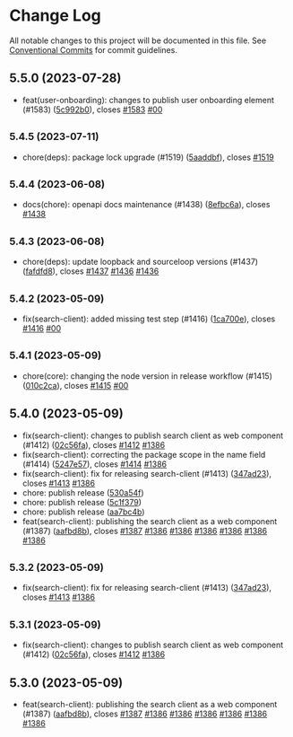 # Change Log

All notable changes to this project will be documented in this file.
See [Conventional Commits](https://conventionalcommits.org) for commit guidelines.

## 5.5.0 (2023-07-28)

* feat(user-onboarding): changes to publish user onboarding element (#1583) ([5c992b0](https://github.com/sourcefuse/loopback4-microservice-catalog/commit/5c992b0)), closes [#1583](https://github.com/sourcefuse/loopback4-microservice-catalog/issues/1583) [#00](https://github.com/sourcefuse/loopback4-microservice-catalog/issues/00)





## <small>5.4.5 (2023-07-11)</small>

* chore(deps): package lock upgrade (#1519) ([5aaddbf](https://github.com/sourcefuse/loopback4-microservice-catalog/commit/5aaddbf)), closes [#1519](https://github.com/sourcefuse/loopback4-microservice-catalog/issues/1519)





## <small>5.4.4 (2023-06-08)</small>

* docs(chore): openapi docs maintenance (#1438) ([8efbc6a](https://github.com/sourcefuse/loopback4-microservice-catalog/commit/8efbc6a)), closes [#1438](https://github.com/sourcefuse/loopback4-microservice-catalog/issues/1438)





## <small>5.4.3 (2023-06-08)</small>

* chore(deps): update loopback and sourceloop versions (#1437) ([fafdfd8](https://github.com/sourcefuse/loopback4-microservice-catalog/commit/fafdfd8)), closes [#1437](https://github.com/sourcefuse/loopback4-microservice-catalog/issues/1437) [#1436](https://github.com/sourcefuse/loopback4-microservice-catalog/issues/1436) [#1436](https://github.com/sourcefuse/loopback4-microservice-catalog/issues/1436)





## <small>5.4.2 (2023-05-09)</small>

* fix(search-client): added missing test step (#1416) ([1ca700e](https://github.com/sourcefuse/loopback4-microservice-catalog/commit/1ca700e)), closes [#1416](https://github.com/sourcefuse/loopback4-microservice-catalog/issues/1416) [#00](https://github.com/sourcefuse/loopback4-microservice-catalog/issues/00)





## <small>5.4.1 (2023-05-09)</small>

* chore(core): changing the node version in release workflow (#1415) ([010c2ca](https://github.com/sourcefuse/loopback4-microservice-catalog/commit/010c2ca)), closes [#1415](https://github.com/sourcefuse/loopback4-microservice-catalog/issues/1415) [#00](https://github.com/sourcefuse/loopback4-microservice-catalog/issues/00)





## 5.4.0 (2023-05-09)

* fix(search-client): changes to publish search client as web component (#1412) ([02c56fa](https://github.com/sourcefuse/loopback4-microservice-catalog/commit/02c56fa)), closes [#1412](https://github.com/sourcefuse/loopback4-microservice-catalog/issues/1412) [#1386](https://github.com/sourcefuse/loopback4-microservice-catalog/issues/1386)
* fix(search-client): correcting the package scope in the name field (#1414) ([5247e57](https://github.com/sourcefuse/loopback4-microservice-catalog/commit/5247e57)), closes [#1414](https://github.com/sourcefuse/loopback4-microservice-catalog/issues/1414) [#1386](https://github.com/sourcefuse/loopback4-microservice-catalog/issues/1386)
* fix(search-client): fix for releasing search-client (#1413) ([347ad23](https://github.com/sourcefuse/loopback4-microservice-catalog/commit/347ad23)), closes [#1413](https://github.com/sourcefuse/loopback4-microservice-catalog/issues/1413) [#1386](https://github.com/sourcefuse/loopback4-microservice-catalog/issues/1386)
* chore: publish release ([530a54f](https://github.com/sourcefuse/loopback4-microservice-catalog/commit/530a54f))
* chore: publish release ([5c1f379](https://github.com/sourcefuse/loopback4-microservice-catalog/commit/5c1f379))
* chore: publish release ([aa7bc4b](https://github.com/sourcefuse/loopback4-microservice-catalog/commit/aa7bc4b))
* feat(search-client): publishing the search client as a web component (#1387) ([aafbd8b](https://github.com/sourcefuse/loopback4-microservice-catalog/commit/aafbd8b)), closes [#1387](https://github.com/sourcefuse/loopback4-microservice-catalog/issues/1387) [#1386](https://github.com/sourcefuse/loopback4-microservice-catalog/issues/1386) [#1386](https://github.com/sourcefuse/loopback4-microservice-catalog/issues/1386) [#1386](https://github.com/sourcefuse/loopback4-microservice-catalog/issues/1386) [#1386](https://github.com/sourcefuse/loopback4-microservice-catalog/issues/1386) [#1386](https://github.com/sourcefuse/loopback4-microservice-catalog/issues/1386) [#1386](https://github.com/sourcefuse/loopback4-microservice-catalog/issues/1386)





## <small>5.3.2 (2023-05-09)</small>

* fix(search-client): fix for releasing search-client (#1413) ([347ad23](https://github.com/sourcefuse/loopback4-microservice-catalog/commit/347ad23)), closes [#1413](https://github.com/sourcefuse/loopback4-microservice-catalog/issues/1413) [#1386](https://github.com/sourcefuse/loopback4-microservice-catalog/issues/1386)





## <small>5.3.1 (2023-05-09)</small>

* fix(search-client): changes to publish search client as web component (#1412) ([02c56fa](https://github.com/sourcefuse/loopback4-microservice-catalog/commit/02c56fa)), closes [#1412](https://github.com/sourcefuse/loopback4-microservice-catalog/issues/1412) [#1386](https://github.com/sourcefuse/loopback4-microservice-catalog/issues/1386)





## 5.3.0 (2023-05-09)

* feat(search-client): publishing the search client as a web component (#1387) ([aafbd8b](https://github.com/sourcefuse/loopback4-microservice-catalog/commit/aafbd8b)), closes [#1387](https://github.com/sourcefuse/loopback4-microservice-catalog/issues/1387) [#1386](https://github.com/sourcefuse/loopback4-microservice-catalog/issues/1386) [#1386](https://github.com/sourcefuse/loopback4-microservice-catalog/issues/1386) [#1386](https://github.com/sourcefuse/loopback4-microservice-catalog/issues/1386) [#1386](https://github.com/sourcefuse/loopback4-microservice-catalog/issues/1386) [#1386](https://github.com/sourcefuse/loopback4-microservice-catalog/issues/1386) [#1386](https://github.com/sourcefuse/loopback4-microservice-catalog/issues/1386)
